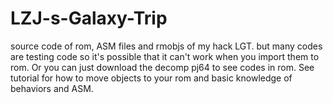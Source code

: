 # LZJ-s-Galaxy-Trip
source code of rom, ASM files and rmobjs of my hack LGT.
but many codes are testing code so it's possible that it can't work when you import them to rom. Or you can just download the decomp pj64 to see codes in rom.
See tutorial for how to move objects to your rom and basic knowledge of behaviors and ASM.
